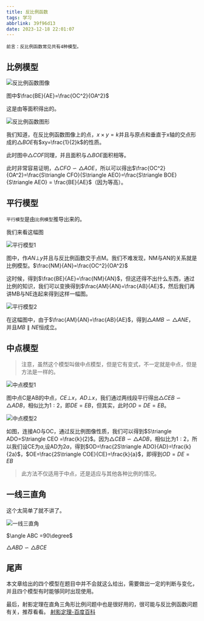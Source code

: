 ```yaml
---
title: 反比例函数
tags: 学习
abbrlink: 39f96d13
date: 2023-12-18 22:01:07
---
```


``前言：反比例函数常见共有4种模型。``

## 比例模型

![反比例函数图像](比例1.png)

图中$\frac{BE}{AE}=\frac{OC^2}{OA^2}$

这是由等面积得出的。

![反比例函数图形](比例2.png)

我们知道，在反比例函数图像上的点，$x\times y=k$并且与原点和垂直于x轴的交点形成的$\triangle BOE$有$xy=\frac{1}{2}k$的性质。

此时图中$\triangle COF$同理，并且面积与$\triangle BOE$面积相等。

此时非常容易证明，$\triangle CFO \backsim \triangle AOE$，所以可以得出$\frac{OC^2}{OA^2}=\frac{S\triangle CFO}{S\triangle AEO}=\frac{S\triangle BOE}{S\triangle AEO} = \frac{BE}{AE}$（因为等高）。

## 平行模型

``平行模型``是由``比例模型``推导出来的。

我们来看这幅图

![平行模型1](比例3.png)

图中，作$AN\bot y$并且与反比例函数交于点M。我们不难发现，NM与AN的关系就是比例模型。$\frac{NM}{AN}=\frac{OC^2}{OA^2}$

这时候，得到$\frac{BE}{AE}=\frac{NM}{AN}$，但这还得不出什么东西，通过比例的知识，我们可以变换得到$\frac{AM}{AN}=\frac{AB}{AE}$，然后我们再讲MB与NE连起来得到这样一幅图。

![平行模型2](比例4.png)

在这幅图中，由于$\frac{AM}{AN}=\frac{AB}{AE}$，得到$\triangle AMB \backsim \triangle ANE$，并且$MB\parallel NE$恒成立。

## 中点模型

>注意，虽然这个模型叫做中点模型，但是它有变式，不一定就是中点，但是方法是一样的。

![中点模型1](中点1.png)

图中点C是AB的中点，$CE\bot x$，$AD\bot x$，我们通过两线段平行得出$\triangle CEB \backsim \triangle ADB$，相似比为$1:2$，即$DE=EB$，但其实，此时$OD=DE=EB$。

![中点模型2](中点2.png)

如图，连接AO与OC，通过反比例图像性质，我们可以得到$S\triangle ADO=S\triangle CEO =\frac{k}{2}$。因为$\triangle CEB \backsim \triangle ADB$，相似比为$1:2$，所以我们设CE为$a$,设AD为$2a$，得到$OD=\frac{2S\triangle ADO}{AD}=\frac{k}{2a}$，$OE=\frac{2S\triangle COE}{CE}=\frac{k}{a}$，即得到$OD=DE=EB$

>此方法不仅适用于中点，还是适应与其他各种比例的情况。

## 一线三直角

这个太简单了就不讲了。

![一线三直角](一线三直角.png)

$\angle ABC =90\degree$

$\triangle ABD \backsim \triangle BCE$

## 尾声

本文章给出的四个模型在题目中并不会就这么给出，需要做出一定的判断与变化，并且四个模型有时能够同时出现使用。

最后，射影定理在直角三角形比例问题中也是很好用的，很可能与反比例函数问题有关，推荐看看。
[射影定理-百度百科](https://baike.baidu.com/item/%E5%B0%84%E5%BD%B1%E5%AE%9A%E7%90%86)